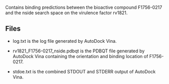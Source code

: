 Contains binding predictions between the bioactive compound F1756-0217 and the nside search space on the virulence factor rv1821.

## Files

- log.txt is the log file generated by AutoDock Vina.

- rv1821_F1756-0217_nside.pdbqt is the PDBQT file generated by AutoDock Vina containing the orientation and binding location of F1756-0217.

- stdoe.txt is the combined STDOUT and STDERR output of AutoDock Vina.

